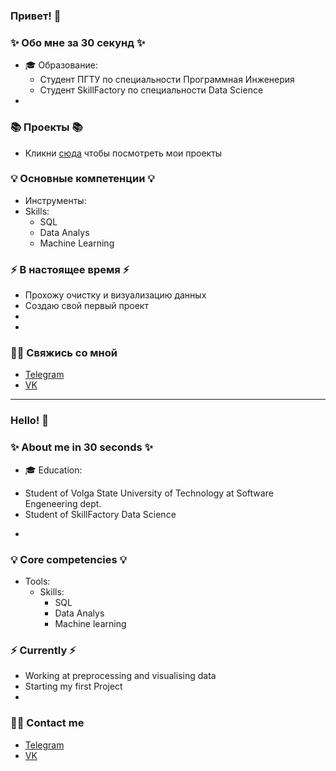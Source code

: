 ### Привет! 👋

### ✨ Обо мне за 30 секунд ✨ 
* 🎓 Образование:
  - Студент ПГТУ по специальности Программная Инженерия
  - Студент SkillFactory по специальности Data Science
* 

### 📚 Проекты 📚

* Кликни [сюда](https://github.com/ArtemyiMelehin/DataCleaningProject) чтобы посмотреть мои проекты

### 💡 Основные компетенции 💡
- Инструменты: 
- Skills: 
    * SQL
    * Data Analys
    * Machine Learning

### ⚡️ В настоящее время ⚡️
- Прохожу очистку и визуализацию данных
- Создаю свой первый проект
- 
- 

### 🙌🏻 Свяжись со мной
- [Telegram](@StrikerFire)
- [VK](https://vk.com/rationality1379)

---

### Hello! 👋

### ✨ About me in 30 seconds ✨ 
* 🎓 Education:
 - Student of Volga State University of Technology at Software Engeneering dept.
 - Student of SkillFactory Data Science
* 


### 💡 Core competencies 💡
- Tools: 
  - Skills:
    * SQL
    * Data Analys
    * Machine learning


### ⚡️ Currently ⚡️
- Working at preprocessing and visualising data
- Starting my first Project
- 


### 🙌🏻 Contact me
- [Telegram](@StrikerFire)
- [VK](https://vk.com/rationality1379)
